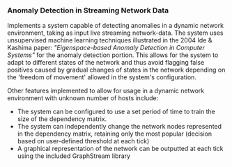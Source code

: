 <h3> Anomaly Detection in Streaming Network Data </h3>

Implements a system capable of detecting anomalies in a dynamic network environment, taking as input live streaming network-data.
The system uses unsupervised machine learning techniques illustrated in the 2004 Ide & Kashima paper: <i>"Eigenspace-based Anomaly Detection in Computer Systems"</i> for the anomaly detection portion.
This allows for the system to adapt to different states of the network and thus avoid flagging false positives caused by gradual changes of states in the network depending on the 'freedom of movement' allowed in the system's configuration.

Other features implemented to allow for usage in a dynamic network environment with unknown number of hosts include:
<ul>
  <li>The system can be configured to use a set period of time to train the size of the dependency matrix.</li>
  <li>The system can independently change the network nodes represented in the dependency matrix, retaining only the most popular (decision based on user-defined threshold at each tick)</li>
  <li>A graphical representation of the network can be outputted at each tick using the included GraphStream library</li>
</ul>
